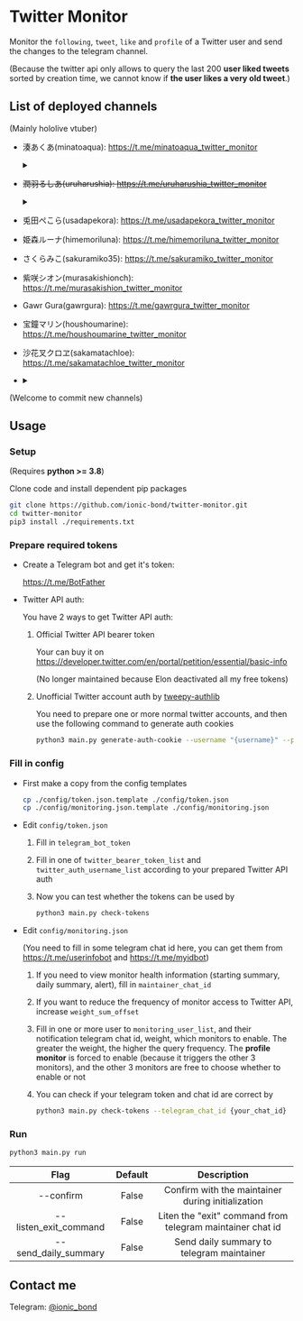 # Twitter Monitor

Monitor the `following`, `tweet`, `like` and `profile` of a Twitter user and send the changes to the telegram channel.

(Because the twitter api only allows to query the last 200 **user liked tweets** sorted by creation time, we cannot know if **the user likes a very old tweet**.)

## List of deployed channels

(Mainly hololive vtuber)

- 湊あくあ(minatoaqua): https://t.me/minatoaqua_twitter_monitor
  <details>
    <summary></summary>
    りんちゃん(rinchan_nanoda): https://t.me/rinchan_twitter_monitor
  </details>

- ~~潤羽るしあ(uruharushia): https://t.me/uruharushia_twitter_monitor~~  
  <details>
    <summary></summary>
    みけねこ(95rn16): https://t.me/mikeneko_twitter_monitor
  </details>

- 兎田ぺこら(usadapekora): https://t.me/usadapekora_twitter_monitor

- 姫森ルーナ(himemoriluna): https://t.me/himemoriluna_twitter_monitor

- さくらみこ(sakuramiko35): https://t.me/sakuramiko_twitter_monitor

- 紫咲シオン(murasakishionch): https://t.me/murasakishion_twitter_monitor

- Gawr Gura(gawrgura): https://t.me/gawrgura_twitter_monitor

- 宝鐘マリン(houshoumarine): https://t.me/houshoumarine_twitter_monitor

- 沙花叉クロヱ(sakamatachloe): https://t.me/sakamatachloe_twitter_monitor

- <details>
  <summary></summary>
  rurudo(rurudo_): https://t.me/rurudo_twitter_monitor
</details>

(Welcome to commit new channels)

## Usage

### Setup

(Requires **python >= 3.8**)

Clone code and install dependent pip packages

```bash
git clone https://github.com/ionic-bond/twitter-monitor.git
cd twitter-monitor
pip3 install ./requirements.txt
```

### Prepare required tokens

- Create a Telegram bot and get it's token:

  https://t.me/BotFather

- Twitter API auth:

  You have 2 ways to get Twitter API auth:

  1. Official Twitter API bearer token

      Your can buy it on https://developer.twitter.com/en/portal/petition/essential/basic-info

      (No longer maintained because Elon deactivated all my free tokens)

  2. Unofficial Twitter account auth by [tweepy-authlib](https://github.com/tsukumijima/tweepy-authlib)

      You need to prepare one or more normal twitter accounts, and then use the following command to generate auth cookies

      ```bash
      python3 main.py generate-auth-cookie --username "{username}" --password "{password}"
      ```

### Fill in config

- First make a copy from the config templates

  ```bash
  cp ./config/token.json.template ./config/token.json
  cp ./config/monitoring.json.template ./config/monitoring.json
  ```

- Edit `config/token.json`

  1. Fill in `telegram_bot_token`

  2. Fill in one of `twitter_bearer_token_list` and `twitter_auth_username_list` according to your prepared Twitter API auth

  3. Now you can test whether the tokens can be used by
      ```bash
      python3 main.py check-tokens
      ```

- Edit `config/monitoring.json`

  (You need to fill in some telegram chat id here, you can get them from https://t.me/userinfobot and https://t.me/myidbot)

  1. If you need to view monitor health information (starting summary, daily summary, alert), fill in `maintainer_chat_id`

  2. If you want to reduce the frequency of monitor access to Twitter API, increase `weight_sum_offset`

  3. Fill in one or more user to `monitoring_user_list`, and their notification telegram chat id, weight, which monitors to enable. The greater the weight, the higher the query frequency. The **profile monitor** is forced to enable (because it triggers the other 3 monitors), and the other 3 monitors are free to choose whether to enable or not

  4. You can check if your telegram token and chat id are correct by
      ```bash
      python3 main.py check-tokens --telegram_chat_id {your_chat_id}
      ```

### Run

```bash
python3 main.py run
```
|         Flag          | Default |                        Description                        |
| :-------------------: | :-----: | :-------------------------------------------------------: |
|       --confirm       |  False  |     Confirm with the maintainer during initialization     |
| --listen_exit_command |  False  | Liten the "exit" command from telegram maintainer chat id |
| --send_daily_summary  |  False  |         Send daily summary to telegram maintainer         |

## Contact me

Telegram: [@ionic_bond](https://t.me/ionic_bond)
